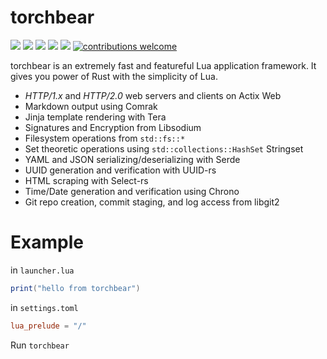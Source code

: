 # torchbear

[![](https://img.shields.io/crates/v/torchbear.svg)](https://crates.io/crates/torchbear) [![](https://docs.rs/torchbear/badge.svg)](https://docs.rs/torchbear/) [![](https://travis-ci.com/foundpatterns/torchbear.svg?branch=master)](https://www.travis-ci.com/foundpatterns/torchbear) [![](https://ci.appveyor.com/api/projects/status/mg6e0p7s5v7j61ja?svg=true)](https://ci.appveyor.com/project/mitchtbaum/torchbear) [![](https://img.shields.io/discord/497593709219676176.svg?logo=discord)](https://discord.gg/sWCQxT) [![contributions welcome](https://img.shields.io/badge/contributions-welcome-brightgreen.svg?style=flat)](https://github.com/foundpatterns/torchbear/issues)

torchbear is an extremely fast and featureful Lua application framework.  It gives you power of Rust with the simplicity of Lua.

* *HTTP/1.x* and *HTTP/2.0* web servers and clients on Actix Web
* Markdown output using Comrak
* Jinja template rendering with Tera
* Signatures and Encryption from Libsodium
* Filesystem operations from `std::fs::*`
* Set theoretic operations using `std::collections::HashSet` Stringset
* YAML and JSON serializing/deserializing with Serde
* UUID generation and verification with UUID-rs
* HTML scraping with Select-rs
* Time/Date generation and verification using Chrono
* Git repo creation, commit staging, and log access from libgit2

# Example
in `launcher.lua`
```lua
print("hello from torchbear")
```
in `settings.toml`
```toml
lua_prelude = "/"
```
Run
`torchbear`
